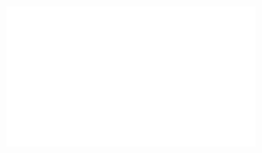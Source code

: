 ![Hover not found! Have a cookie instead... 🍪](https://github.com/Arniox/Arniox/blob/main/hover8.gif)
